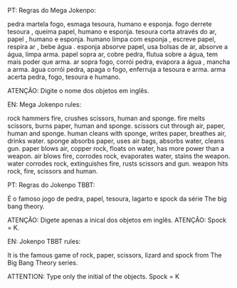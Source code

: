 PT: Regras do Mega Jokenpo:

pedra martela fogo, esmaga tesoura, humano e esponja.
fogo derrete tesoura , queima papel, humano e esponja.
tesoura corta através do ar, papel , humano e esponja.
humano limpa com esponja , escreve papel, respira ar , bebe água .
esponja absorve papel, usa bolsas de ar, absorve a água, limpa arma.
papel sopra ar, cobre pedra, flutua sobre a água, tem mais poder que arma.
ar sopra fogo, corrói pedra, evapora a água , mancha a arma.
água corrói pedra, apaga o fogo, enferruja a tesoura e arma.
arma acerta pedra, fogo, tesoura e humano.

ATENÇÂO: Digite o nome dos objetos em inglês.

EN: Mega Jokenpo rules:

rock hammers fire, crushes scissors, human and sponge.
fire melts scissors, burns paper, human and sponge.
scissors cut through air, paper, human and sponge.
human cleans with sponge, writes paper, breathes air, drinks water.
sponge absorbs paper, uses air bags, absorbs water, cleans gun.
paper blows air, copper rock, floats on water, has more power than a weapon.
air blows fire, corrodes rock, evaporates water, stains the weapon.
water corrodes rock, extinguishes fire, rusts scissors and gun.
weapon hits rock, fire, scissors and human.

PT: Regras do Jokenpo TBBT:

É o famoso jogo de pedra, papel, tesoura, lagarto e spock 
da série The big bang theory.

ATENÇÃO: Digete apenas a inical dos objetos em inglês.
ATENÇÂO: Spock = K.

EN: Jokenpo TBBT rules:

It is the famous game of rock, paper, scissors, lizard and spock
from The Big Bang Theory series.

ATTENTION: Type only the initial of the objects.
Spock = K